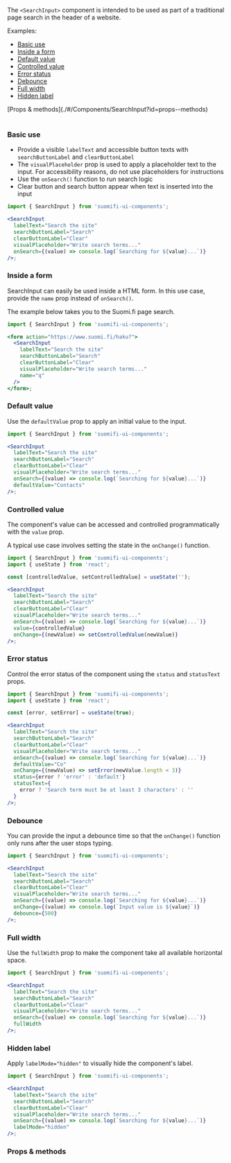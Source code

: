 The `<SearchInput>` component is intended to be used as part of a traditional page search in the header of a website.

Examples:

- [Basic use](./#/Components/SearchInput?id=basic-use)
- [Inside a form](./#/Components/SearchInput?id=inside-a-form)
- [Default value](./#/Components/SearchInput?id=default-value)
- [Controlled value](./#/Components/SearchInput?id=controlled-value)
- [Error status](./#/Components/SearchInput?id=error-status)
- [Debounce](./#/Components/SearchInput?id=debounce)
- [Full width](./#/Components/SearchInput?id=full-width)
- [Hidden label](./#/Components/SearchInput?id=hidden-label)

<div style="margin-bottom: 40px">
  [Props & methods](./#/Components/SearchInput?id=props--methods)
</div>

### Basic use

- Provide a visible `labelText` and accessible button texts with `searchButtonLabel` and `clearButtonLabel`
- The `visualPlaceholder` prop is used to apply a placeholder text to the input. For accessibility reasons, do not use placeholders for instructions
- Use the `onSearch()` function to run search logic
- Clear button and search button appear when text is inserted into the input

```jsx
import { SearchInput } from 'suomifi-ui-components';

<SearchInput
  labelText="Search the site"
  searchButtonLabel="Search"
  clearButtonLabel="Clear"
  visualPlaceholder="Write search terms..."
  onSearch={(value) => console.log(`Searching for ${value}...`)}
/>;
```

### Inside a form

SearchInput can easily be used inside a HTML form. In this use case, provide the `name` prop instead of `onSearch()`.

The example below takes you to the Suomi.fi page search.

```jsx
import { SearchInput } from 'suomifi-ui-components';

<form action="https://www.suomi.fi/haku?">
  <SearchInput
    labelText="Search the site"
    searchButtonLabel="Search"
    clearButtonLabel="Clear"
    visualPlaceholder="Write search terms..."
    name="q"
  />
</form>;
```

### Default value

Use the `defaultValue` prop to apply an initial value to the input.

```jsx
import { SearchInput } from 'suomifi-ui-components';

<SearchInput
  labelText="Search the site"
  searchButtonLabel="Search"
  clearButtonLabel="Clear"
  visualPlaceholder="Write search terms..."
  onSearch={(value) => console.log(`Searching for ${value}...`)}
  defaultValue="Contacts"
/>;
```

### Controlled value

The component's value can be accessed and controlled programmatically with the `value` prop.

A typical use case involves setting the state in the `onChange()` function.

```jsx
import { SearchInput } from 'suomifi-ui-components';
import { useState } from 'react';

const [controlledValue, setControlledValue] = useState('');

<SearchInput
  labelText="Search the site"
  searchButtonLabel="Search"
  clearButtonLabel="Clear"
  visualPlaceholder="Write search terms..."
  onSearch={(value) => console.log(`Searching for ${value}...`)}
  value={controlledValue}
  onChange={(newValue) => setControlledValue(newValue)}
/>;
```

### Error status

Control the error status of the component using the `status` and `statusText` props.

```jsx
import { SearchInput } from 'suomifi-ui-components';
import { useState } from 'react';

const [error, setError] = useState(true);

<SearchInput
  labelText="Search the site"
  searchButtonLabel="Search"
  clearButtonLabel="Clear"
  visualPlaceholder="Write search terms..."
  onSearch={(value) => console.log(`Searching for ${value}...`)}
  defaultValue="Co"
  onChange={(newValue) => setError(newValue.length < 3)}
  status={error ? 'error' : 'default'}
  statusText={
    error ? 'Search term must be at least 3 characters' : ''
  }
/>;
```

### Debounce

You can provide the input a debounce time so that the `onChange()` function only runs after the user stops typing.

```jsx
import { SearchInput } from 'suomifi-ui-components';

<SearchInput
  labelText="Search the site"
  searchButtonLabel="Search"
  clearButtonLabel="Clear"
  visualPlaceholder="Write search terms..."
  onSearch={(value) => console.log(`Searching for ${value}...`)}
  onChange={(value) => console.log(`Input value is ${value}`)}
  debounce={500}
/>;
```

### Full width

Use the `fullWidth` prop to make the component take all available horizontal space.

```jsx
import { SearchInput } from 'suomifi-ui-components';

<SearchInput
  labelText="Search the site"
  searchButtonLabel="Search"
  clearButtonLabel="Clear"
  visualPlaceholder="Write search terms..."
  onSearch={(value) => console.log(`Searching for ${value}...`)}
  fullWidth
/>;
```

### Hidden label

Apply `labelMode="hidden"` to visually hide the component's label.

```jsx
import { SearchInput } from 'suomifi-ui-components';

<SearchInput
  labelText="Search the site"
  searchButtonLabel="Search"
  clearButtonLabel="Clear"
  visualPlaceholder="Write search terms..."
  onSearch={(value) => console.log(`Searching for ${value}...`)}
  labelMode="hidden"
/>;
```

### Props & methods
